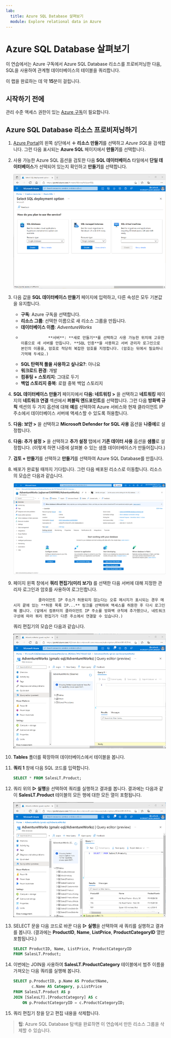 ```yaml
---
lab:
  title: Azure SQL Database 살펴보기
  module: Explore relational data in Azure
---
```


# <a name="explore-azure-sql-database"></a>Azure SQL Database 살펴보기

이 연습에서는 Azure 구독에서 Azure SQL Database 리소스를 프로비저닝한 다음, SQL을 사용하여 관계형 데이터베이스의 테이블을 쿼리합니다.

이 랩을 완료하는 데 약 **15**분이 걸립니다.

## <a name="before-you-start"></a>시작하기 전에

관리 수준 액세스 권한이 있는 [Azure 구독](https://azure.microsoft.com/free)이 필요합니다.

## <a name="provision-an-azure-sql-database-resource"></a>Azure SQL Database 리소스 프로비저닝하기

1. [Azure Portal](https://portal.azure.com?azure-portal=true)의 왼쪽 상단에서 **&#65291; 리소스 만들기**를 선택하고 *Azure SQL*을 검색합니다. 그런 다음 표시되는 **Azure SQL** 페이지에서 **만들기**를 선택합니다.

1. 사용 가능한 Azure SQL 옵션을 검토한 다음 **SQL 데이터베이스** 타일에서 **단일 데이터베이스**가 선택되어 있는지 확인하고 **만들기**를 선택합니다.

    ![Azure SQL 페이지를 보여 주는 Azure Portal의 스크린샷](images//azure-sql-portal.png)

1. 다음 값을 **SQL 데이터베이스 만들기** 페이지에 입력하고, 다른 속성은 모두 기본값을 유지합니다.
    - **구독**: Azure 구독을 선택합니다.
    - **리소스 그룹**: 선택한 이름으로 새 리소스 그룹을 만듭니다.
    - **데이터베이스 이름**: *AdventureWorks*
    -                 **서버**: **새로 만들기**를 선택하고 사용 가능한 위치에 고유한 이름으로 새 서버를 만듭니다. **SQL 인증**을 사용하고 서버 관리자 로그인으로 본인의 이름을, 암호로 적당히 복잡한 암호를 지정합니다. (암호는 뒤에서 필요하니 기억해 두세요.)
    - **SQL 탄력적 풀을 사용하고 싶나요?**: 아니요
    - **워크로드 환경**: 개발
    - **컴퓨팅 + 스토리지**: 그대로 두기
    - **백업 스토리지 중복**: 로컬 중복 백업 스토리지

1. **SQL 데이터베이스 만들기** 페이지에서 **다음: 네트워킹 >** 을 선택하고 **네트워킹** 페이지의 **네트워크 연결** 섹션에서 **퍼블릭 엔드포인트**를 선택합니다. 그런 다음 **방화벽 규칙** 섹션의 두 가지 옵션에 대해 **예**를 선택하여 Azure 서비스와 현재 클라이언트 IP 주소에서 데이터베이스 서버에 액세스할 수 있도록 허용합니다.

1. **다음: 보안 >** 을 선택하고 **Microsoft Defender for SQL 사용** 옵션을 **나중에**로 설정합니다.

1. **다음: 추가 설정 >** 을 선택하고 **추가 설정** 탭에서 **기존 데이터 사용** 옵션을 **샘플**로 설정합니다. (이렇게 하면 나중에 살펴볼 수 있는 샘플 데이터베이스가 만들어집니다.)

1. **검토 + 만들기**를 선택하고 **만들기**를 선택하여 Azure SQL Database를 만듭니다.

1. 배포가 완료될 때까지 기다립니다. 그런 다음 배포된 리소스로 이동합니다. 리소스의 모습은 다음과 같습니다.

    ![SQL Database 페이지를 보여 주는 Azure Portal의 스크린샷](images//sql-database-portal.png)

1. 페이지 왼쪽 창에서 **쿼리 편집기(미리 보기)** 를 선택한 다음 서버에 대해 지정한 관리자 로그인과 암호를 사용하여 로그인합니다.
    
                  클라이언트 IP 주소가 허용되지 않는다는 오류 메시지가 표시되는 경우 메시지 끝에 있는 **허용 목록 IP...** 링크를 선택하여 액세스를 허용한 후 다시 로그인해 봅니다. (앞에서 컴퓨터의 클라이언트 IP 주소를 방화벽 규칙에 추가했으나, 네트워크 구성에 따라 쿼리 편집기가 다른 주소에서 연결할 수 있습니다.)
    
    쿼리 편집기의 모습은 다음과 같습니다.
    
    ![Azure Portal의 쿼리 편집기 스크린샷](images//query-editor.png)

1. **Tables** 폴더를 확장하여 데이터베이스에서 테이블을 봅니다.

1. **쿼리 1** 창에 다음 SQL 코드를 입력합니다.

    ```sql
    SELECT * FROM SalesLT.Product;
    ```

1. 쿼리 위의 **&#9655; 실행**을 선택하여 쿼리를 실행하고 결과를 봅니다. 결과에는 다음과 같이 **SalesLT.Product** 테이블의 모든 행에 대한 모든 열이 포함됩니다.

    ![쿼리 결과가 있는 쿼리 편집기를 보여 주는 Azure Portal의 스크린샷](images//sql-query-results.png)

1. SELECT 문을 다음 코드로 바꾼 다음 **&#9655; 실행**을 선택하여 새 쿼리를 실행하고 결과를 봅니다. (결과에는 **ProductID**, **Name**, **ListPrice**, **ProductCategoryID** 열만 포함됩니다.)

    ```sql
    SELECT ProductID, Name, ListPrice, ProductCategoryID
    FROM SalesLT.Product;
    ```

1. 이번에는 JOIN을 사용하여 **SalesLT.ProductCategory** 테이블에서 범주 이름을 가져오는 다음 쿼리를 실행해 봅니다.

    ```sql
    SELECT p.ProductID, p.Name AS ProductName,
            c.Name AS Category, p.ListPrice
    FROM SalesLT.Product AS p
    JOIN [SalesLT].[ProductCategory] AS c
        ON p.ProductCategoryID = c.ProductCategoryID;
    ```

1. 쿼리 편집기 창을 닫고 편집 내용을 삭제합니다.

> **팁**: Azure SQL Database 탐색을 완료하면 이 연습에서 만든 리소스 그룹을 삭제할 수 있습니다.
